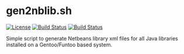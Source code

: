 # gen2nblib.sh
[![License](https://img.shields.io/badge/license-GPLv3-9977bb.svg?style=plastic)](https://github.com/Obsidian-StudiosInc/gen2nblib/blob/master/LICENSE)
[![Build Status](https://img.shields.io/travis/Obsidian-StudiosInc/gen2nblib/master.svg?colorA=9977bb&style=plastic)](https://travis-ci.org/Obsidian-StudiosInc/gen2nblib)
[![Build Status](https://img.shields.io/shippable/58597abb8171491100bb9d11/master.svg?colorA=9977bb&style=plastic)](https://app.shippable.com/projects/58597abb8171491100bb9d11/)

Simple script to generate Netbeans library xml files for all Java 
libraries installed on a Gentoo/Funtoo based system.
